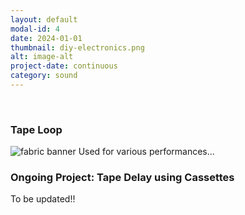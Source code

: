 ```yaml
---
layout: default
modal-id: 4
date: 2024-01-01
thumbnail: diy-electronics.png
alt: image-alt
project-date: continuous
category: sound
---
```


<br>
<h3>Tape Loop</h3>
<img src="{{ site.baseurl }}/img/portfolio/cassette.jpg" alt="fabric banner" class="center-image md-photo">
Used for various performances...

<br>
<h3>Ongoing Project: Tape Delay using Cassettes</h3>
To be updated!!